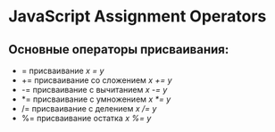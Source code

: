 # JavaScript Assignment Operators

## Основные операторы присваивания:

- = присваивание _x = y_
- += присваивание со сложением _x += y_
- -= присваивание с вычитанием _x -= y_
- \*= присваивание с умножением _x \*= y_
- /= присваивание с делением _x /= y_
- %= присваивание остатка _x %= y_
